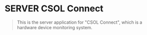 # SERVER CSOL Connect
> This is the server application for "CSOL Connect", which is a hardware device monitoring system.
